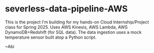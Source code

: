 # severless-data-pipeline-AWS
This is the project I'm building for my hands-on Cloud Internship/Project class for Spring 2025. Uses AWS Kinesis, AWS Lambda, AWS DynamoDB+Redshift (for SQL data).
The data ingestion uses a mock temperature sensor built atop a Python script.


~Abi
